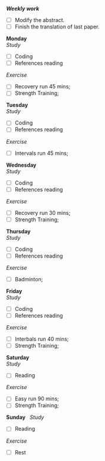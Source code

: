 ***Weekly work***  
- [ ] Modify the abstract. 
- [ ] Finish the translation of last paper.

**Monday**  
*Study*  
 - [ ] Coding
 - [ ] References reading 

*Exercise*  
 - [ ] Recovery run 45 mins;
 - [ ] Strength Training;

**Tuesday**  
*Study*  
 - [ ] Coding
 - [ ] References reading 

*Exercise*  
 - [ ] Intervals run 45 mins;

**Wednesday**  
*Study*  
 - [ ] Coding
 - [ ] References reading 

*Exercise*  
 - [ ] Recovery run 30 mins;
 - [ ] Strength Training;
 
**Thursday**  
*Study*  
 - [ ] Coding
 - [ ] References reading 

*Exercise*  
 - [ ] Badminton;
 
**Friday**   
*Study*  
 - [ ] Coding
 - [ ] References reading 

*Exercise*  
 - [ ] Interbals run 40 mins;
 - [ ] Strength Training;

**Saturday**  
*Study*  
 - [ ] Reading
 
*Exercise*  
 - [ ] Easy run 90 mins;
 - [ ] Strength Training;
 
**Sunday**  
*Study*  
 - [ ] Reading
 
*Exercise*  
 - [ ] Rest
 

